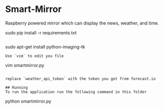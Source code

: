 # Smart-Mirror
Raspberry powered mirror which can display the news, weather, and time.

sudo pip install -r requirements.txt
```

```
sudo apt-get install python-imaging-tk
```
Use `vim` to edit you file

```
vim smartmirror.py
```

replace `weather_api_token` with the token you got from forecast.io

## Running
To run the application run the following command in this folder

```
python smartmirror.py
```
